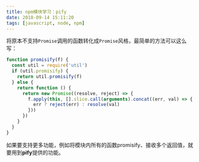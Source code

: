 ```yaml
---
title: npm模块学习：pify
date: 2018-09-14 15:11:20
tags: [javascript, node, npm]
---
```

将原本不支持`Promise`调用的函数转化成`Promise`风格，最简单的方法可以这么写：
```js
function promisify(f) {
  const util = require('util')
  if (util.promisify) {
    return util.promisify(f)
  } else {
    return function () {
      return new Promise((resolve, reject) => {
        f.apply(this, [].slice.call(arguments).concat((err, val) => {
          err ? reject(err) : resolve(val)
        }))
      })
    }
  }
}
```
如果要支持更多功能，例如将模块内所有的函数promisify、接收多个返回值，就要用到**pify**提供的功能。